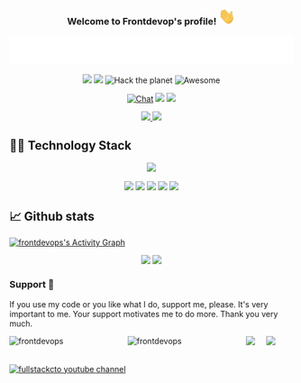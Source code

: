 
<h3 align="center">
  Welcome to Frontdevop's profile!
  <img src="https://raw.githubusercontent.com/frontdevops/frontdevops/master/icons/wave.gif" width="30" height="30">
</h3>


<div align="center">

<!-- https://readme-typing-svg.herokuapp.com
[![Typing SVG](https://readme-typing-svg.herokuapp.com?font=Work+Sans&size=24&duration=2500&color=007bff&center=true&vCenter=true&width=500&lines=FullStack+CTO;Software+Engineer;Backend+Developer;Frontend+Developer)](https://git.io/typing-svg)
-->
![](https://raw.githubusercontent.com/frontdevops/frontdevops/main/icons/anitext.svg)
 

![](https://komarev.com/ghpvc/?username=frontdevops&color=007bff&label=Profile+Views&style=flat)
![](https://img.shields.io/github/followers/frontdevops?style=flat)
<img src="https://img.shields.io/badge/Hack-The%20Planet-orange" alt="Hack the planet" height=20>
<img src="https://awesome.re/badge.svg" alt="Awesome" height=20>

<a href="https://t.me/hackdevclub" target="_blank"><img src="https://img.shields.io/badge/chat-32%20online-brightgreen" alt="Chat" height=20></a>
<a href="https://geekjob.tech" target="_blank"><img src="https://img.shields.io/badge/%E2%98%85-FullStack%20CTO-blue"></a>
<a href="https://stackoverflow.com/users/4265206/alexander-majorov" target="_blank"><img src="https://img.shields.io/badge/Stackoverflow-3-orange"></a>


<a href="https://twitter.com/frontdevops">
<img src="https://img.shields.io/twitter/follow/frontdevops?style=social"
</a>
<a href="https://youtube.com/fullstackcto" target="_blank">
<img src="https://img.shields.io/youtube/channel/subscribers/UCCCL_ajMWw1bNoauInx6ewA?style=social">
</a>
 
</div>

## 👨‍💻 Technology Stack

<!-- https://github.com/tandpfun/skill-icons -->
<div align="center">

<a href="https://github.com/frontdevops">
<img src="https://skillicons.dev/icons?i=php,py,mongo,mysql,js,ts,nodejs,wasm,docker,nginx,redis,cloudflare,regex,sqlite,vue,html,css,jquery,svelte,bootstrap,git,bash,codepen,flask,gatsby,stackoverflow,github,gitlab,md,vscode,vim,neovim,svg,selenium,arduino,raspberrypi&theme=light&perline=12">
</a>

![](https://img.shields.io/badge/Guru-JS-yellow)
![](https://img.shields.io/badge/Senior-TS-blue)
![](https://img.shields.io/badge/Guru-PHP-blue)
![](https://img.shields.io/badge/Senior-Python-orange)
![](https://img.shields.io/badge/Senior-MongoDB-green)

</div>


 
  
## 📈 Github stats

<!-- https://github.com/marketplace/actions/github-profile-3d-contrib
<a href="https://github.com/yoshi389111/github-profile-3d-contrib"><img alt="frontdevops's GitHub Profile 3D Contrib" src="https://raw.githubusercontent.com/frontdevops/frontdevops/master/profile-3d-contrib/profile-night-green.svg" /></a>
-->
  
<!-- https://github.com/ashutosh00710/github-readme-activity-graph -->
<a href="https://github.com/ashutosh00710/github-readme-activity-graph"><img alt="frontdevops's Activity Graph" src="https://denvercoder1-activity-graph.herokuapp.com/graph/?username=frontdevops&bg_color=00000f&color=007bff&line=008f4c&point=FFFFFF&hide_border=true" /></a>

<!-- https://github.com/jstrieb/github-stats -->
<div align="center">
  
![](https://github.com/frontdevops/github-stats/blob/master/generated/overview.svg#gh-dark-mode-only)
![](https://github.com/frontdevops/github-stats/blob/master/generated/languages.svg#gh-dark-mode-only)

</div>


### Support 🙏
If you use my code or you like what I do, support me, please. It's very important to me.
Your support motivates me to do more. Thank you very much.

<p>
<a href="https://www.buymeacoffee.com/frontdevops" target="_blank"> <img align="left" src="https://cdn.buymeacoffee.com/buttons/v2/default-yellow.png" height="50" width="210" alt="frontdevops" /></a>
<a href="https://ko-fi.com/frontdevops" target="_blank"> <img align="left" src="https://cdn.ko-fi.com/cdn/kofi3.png?v=3" height="50" width="210" alt="frontdevops" /></a>
<a href="https://www.patreon.com/geekjob" target="_blank"><img src="https://i.imgur.com/CNm6P6f.png" height="50"/></a>
<a href="https://boosty.to/geekjob" target="_blank"><img src="https://static.boosty.to/assets/images/logo.Ffjjd.svg" height="50" style="margin-left:16px"/></a>
</p>

[![fullstackcto youtube channel](https://img.youtube.com/vi/cEKhcVcbo_k/0.jpg)](https://www.youtube.com/watch?v=cEKhcVcbo_k)
